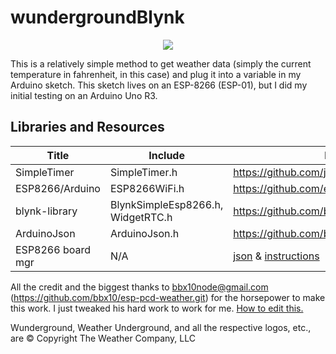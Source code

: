 # wundergroundBlynk
<p align="center"><img src="http://i.imgur.com/bLBpyt9.png"/></p>
This is a relatively simple method to get weather data (simply the current temperature in fahrenheit, in this case) and plug it into a variable in my Arduino sketch. This sketch lives on an ESP-8266 (ESP-01), but I did my initial testing on an Arduino Uno R3.

## Libraries and Resources

Title | Include | Link
------|---------|------
SimpleTimer | SimpleTimer.h | https://github.com/jfturcot/SimpleTimer
ESP8266/Arduino | ESP8266WiFi.h | https://github.com/esp8266/Arduino
blynk-library | BlynkSimpleEsp8266.h, WidgetRTC.h | https://github.com/blynkkk/blynk-library
ArduinoJson | ArduinoJson.h | https://github.com/bblanchon/ArduinoJson
ESP8266 board mgr | N/A | [json](http://arduino.esp8266.com/stable/package_esp8266com_index.json) & [instructions](https://github.com/esp8266/Arduino#installing-with-boards-manager)

All the credit and the biggest thanks to bbx10node@gmail.com (https://github.com/bbx10/esp-pcd-weather.git) for the horsepower to make this work. I just tweaked his hard work to work for me. [How to edit this.](https://guides.github.com/features/mastering-markdown/)

Wunderground, Weather Underground, and all the respective logos, etc., are © Copyright The Weather Company, LLC
